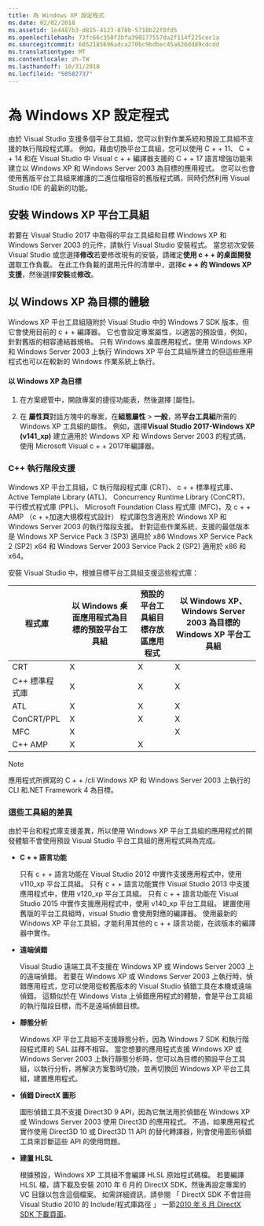```yaml
---
title: 為 Windows XP 設定程式
ms.date: 02/02/2018
ms.assetid: 1e4487b3-d815-4123-878b-5718b22f0fd5
ms.openlocfilehash: 73fc66c358f2bfa390177557da2f114f225cec1a
ms.sourcegitcommit: 6052185696adca270bc9bdbec45a626dd89cdcdd
ms.translationtype: MT
ms.contentlocale: zh-TW
ms.lasthandoff: 10/31/2018
ms.locfileid: "50582737"
---
```

# <a name="configuring-programs-for-windows-xp"></a>為 Windows XP 設定程式

由於 Visual Studio 支援多個平台工具組，您可以針對作業系統和預設工具組不支援的執行階段程式庫。 例如，藉由切換平台工具組，您可以使用 C + + 11、 C + + 14 和在 Visual Studio 中 Visual c + + 編譯器支援的 C + + 17 語言增強功能來建立以 Windows XP 和 Windows Server 2003 為目標的應用程式。 您可以也會使用舊版平台工具組來維護的二進位檔相容的舊版程式碼，同時仍然利用 Visual Studio IDE 的最新的功能。

## <a name="install-the-windows-xp-platform-toolset"></a>安裝 Windows XP 平台工具組

若要在 Visual Studio 2017 中取得的平台工具組和目標 Windows XP 和 Windows Server 2003 的元件，請執行 Visual Studio 安裝程式。 當您初次安裝 Visual Studio 或您選擇**修改**若要修改現有的安裝，請確定**使用 c + + 的桌面開發**選取工作負載。 在此工作負載的選用元件的清單中，選擇**c + + 的 Windows XP 支援**，然後選擇**安裝**或**修改**。

## <a name="windows-xp-targeting-experience"></a>以 Windows XP 為目標的體驗

Windows XP 平台工具組隨附於 Visual Studio 中的 Windows 7 SDK 版本，但它會使用目前的 c + + 編譯器。 它也會設定專案屬性，以適當的預設值，例如，針對舊版的相容連結器規格。 只有 Windows 桌面應用程式，使用 Windows XP 和 Windows Server 2003 上執行 Windows XP 平台工具組所建立的但這些應用程式也可以在較新的 Windows 作業系統上執行。

#### <a name="to-target-windows-xp"></a>以 Windows XP 為目標

1. 在方案總管中，開啟專案的捷徑功能表，然後選擇 [屬性]。

1. 在 **屬性頁**對話方塊中的專案，在**組態屬性** > **一般**，將**平台工具組**所需的 Windows XP 工具組的屬性。 例如，選擇**Visual Studio 2017-Windows XP (v141_xp)** 建立適用於 Windows XP 和 Windows Server 2003 的程式碼，使用 Microsoft Visual c + + 2017年編譯器。

### <a name="c-runtime-support"></a>C++ 執行階段支援

Windows XP 平台工具組，C 執行階段程式庫 (CRT)、 c + + 標準程式庫、 Active Template Library (ATL)、 Concurrency Runtime Library (ConCRT)、 平行模式程式庫 (PPL)、 Microsoft Foundation Class 程式庫 (MFC)，及 c + + AMP （c + +加速大規模程式設計） 程式庫包含適用於 Windows XP 和 Windows Server 2003 的執行階段支援。 針對這些作業系統，支援的最低版本是 Windows XP Service Pack 3 (SP3) 適用於 x86 Windows XP Service Pack 2 (SP2) x64 和 Windows Server 2003 Service Pack 2 (SP2) 適用於 x86 和 x64。

安裝 Visual Studio 中，根據目標平台工具組支援這些程式庫：

|程式庫|以 Windows 桌面應用程式為目標的預設平台工具組|預設的平台工具組目標存放區應用程式|以 Windows XP、 Windows Server 2003 為目標的 Windows XP 平台工具組|
|---|---|---|---|
|CRT|X|X|X|
|C++ 標準程式庫|X|X|X|
|ATL|X|X|X|
|ConCRT/PPL|X|X|X|
|MFC|X||X|
|C++ AMP|X|X||

> [!NOTE]
> 應用程式所撰寫的 C + + /cli Windows XP 和 Windows Server 2003 上執行的 CLI 和.NET Framework 4 為目標。

### <a name="differences-between-the-toolsets"></a>這些工具組的差異

由於平台和程式庫支援差異，所以使用 Windows XP 平台工具組的應用程式的開發體驗不會使用預設 Visual Studio 平台工具組的應用程式與為完成。

- **C + + 語言功能**

   只有 c + + 語言功能在 Visual Studio 2012 中實作支援應用程式中，使用 v110\_xp 平台工具組。 只有 c + + 語言功能實作 Visual Studio 2013 中支援應用程式中，使用 v120\_xp 平台工具組。 只有 c + + 語言功能在 Visual Studio 2015 中實作支援應用程式中，使用 v140\_xp 平台工具組。 建置使用舊版的平台工具組時，visual Studio 會使用對應的編譯器。 使用最新的 Windows XP 平台工具組，才能利用其他的 c + + 語言功能，在該版本的編譯器中實作。

- **遠端偵錯**

   Visual Studio 遠端工具不支援在 Windows XP 或 Windows Server 2003 上的遠端偵錯。 若要在 Windows XP 或 Windows Server 2003 上執行時，偵錯應用程式，您可以使用從較舊版本的 Visual Studio 偵錯工具在本機或遠端偵錯。 這類似於在 Windows Vista 上偵錯應用程式的體驗，會是平台工具組的執行階段目標，而不是遠端偵錯目標。

- **靜態分析**

   Windows XP 平台工具組不支援靜態分析，因為 Windows 7 SDK 和執行階段程式庫的 SAL 註釋不相容。 當您想要的應用程式支援 Windows XP 或 Windows Server 2003 上執行靜態分析時，您可以為目標的預設平台工具組，以執行分析，將解決方案暫時切換，並再切換回 Windows XP 平台工具組，建置應用程式。

- **偵錯 DirectX 圖形**

   圖形偵錯工具不支援 Direct3D 9 API，因為它無法用於偵錯在 Windows XP 或 Windows Server 2003 使用 Direct3D 的應用程式。 不過，如果應用程式實作使用 Direct3D 10 或 Direct3D 11 API 的替代轉譯器，則會使用圖形偵錯工具來診斷這些 API 的使用問題。

- **建置 HLSL**

   根據預設，Windows XP 工具組不會編譯 HLSL 原始程式碼檔。 若要編譯 HLSL 檔，請下載及安裝 2010 年 6 月的 DirectX SDK，然後再設定專案的 VC 目錄以包含這個檔案。 如需詳細資訊，請參閱 「 DirectX SDK 不會註冊 Visual Studio 2010 的 Include/程式庫路徑 」 一節[2010 年 6 月 DirectX SDK 下載頁面](http://www.microsoft.com/download/details.aspx?displaylang=en&id=6812)。
